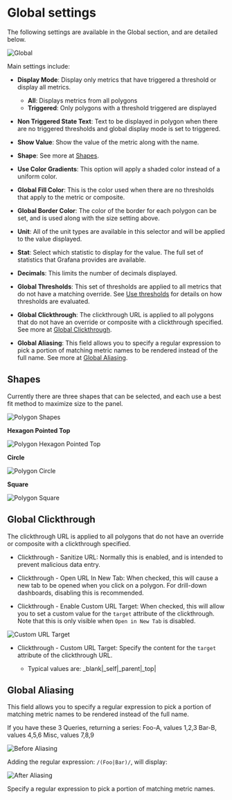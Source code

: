 
# Global settings

The following settings are available in the Global section, and are detailed below.

![Global](https://raw.githubusercontent.com/grafana/grafana-polystat-panel/v2.x/src/img/screenshots/polystat-v2-global-all.png)

Main settings include:

- **Display Mode**: Display only metrics that have triggered a threshold or display all metrics.
  
  - **All**: Displays metrics from all polygons                       
  - **Triggered**: Only polygons with a threshold triggered are displayed 

- **Non Triggered State Text**: Text to be displayed in polygon when there are no triggered thresholds and global display mode is set to triggered.

- **Show Value**: Show the value of the metric along with the name.

- **Shape**: See more at [Shapes](#shapes).

- **Use Color Gradients**: This option will apply a shaded color instead of a uniform color.

- **Global Fill Color**: This is the color used when there are no thresholds that apply to the metric or composite.

- **Global Border Color**: The color of the border for each polygon can be set, and is used along with the size setting above.

- **Unit**: All of the unit types are available in this selector and will be applied to the value displayed.

- **Stat**: Select which statistic to display for the value.  The full set of statistics that Grafana provides are available.

- **Decimals**: This limits the number of decimals displayed.

- **Global Thresholds**: This set of thresholds are applied to all metrics that do not have a matching override. See [Use thresholds](./Polystat-docs-thresholds.md) for details on how thresholds are evaluated.

- **Global Clickthrough**: The clickthrough URL is applied to all polygons that do not have an override or composite with a clickthrough specified. See more at [Global Clickthrough](#global-clickthrough).

- **Global Aliasing**: This field allows you to specify a regular expression to pick a portion of matching metric names to be rendered instead of the full name. See more at [Global Aliasing](#global-aliasing).

## Shapes

Currently there are three shapes that can be selected, and each use a best fit method to maximize size to the panel.

![Polygon Shapes](https://raw.githubusercontent.com/grafana/grafana-polystat-panel/v2.x/src/img/screenshots/polystat-v2-global-shapes.png)

**Hexagon Pointed Top**

![Polygon Hexagon Pointed Top](https://raw.githubusercontent.com/grafana/grafana-polystat-panel/v2.x/src/img/screenshots/polystat-v2-shape-hexagon-pointed-top.png)

**Circle**

![Polygon Circle](https://raw.githubusercontent.com/grafana/grafana-polystat-panel/v2.x/src/img/screenshots/polystat-v2-shape-circle.png)

**Square**

![Polygon Square](https://raw.githubusercontent.com/grafana/grafana-polystat-panel/v2.x/src/img/screenshots/polystat-v2-shape-square.png)

## Global Clickthrough

The clickthrough URL is applied to all polygons that do not have an override or composite with a clickthrough specified.

- Clickthrough - Sanitize URL: Normally this is enabled, and is intended to prevent malicious data entry.

- Clickthrough - Open URL In New Tab: When checked, this will cause a new tab to be opened when you click on a polygon.  For drill-down dashboards, disabling this is recommended.

- Clickthrough - Enable Custom URL Target: When checked, this will allow you to set a custom value for the `target` attribute of the clickthrough. Note that this is only visible when `Open in New Tab` is disabled.

![Custom URL Target](https://raw.githubusercontent.com/grafana/grafana-polystat-panel/v2.x/src/img/screenshots/polystat-v2-custom-clickthrough-target.png)

- Clickthrough - Custom URL Target: Specify the content for the `target` attribute of the clickthrough URL. 

  - Typical values are: _blank|_self|_parent|_top|

## Global Aliasing

This field allows you to specify a regular expression to pick a portion of matching metric names to be rendered instead of the full name.

If you have these 3 Queries, returning a series:
Foo-A, values 1,2,3
Bar-B, values 4,5,6
Misc, values 7,8,9

![Before Aliasing](https://raw.githubusercontent.com/grafana/grafana-polystat-panel/v2.x/src/img/screenshots/regex-alias-before.png)

Adding the regular expression: `/(Foo|Bar)/`, will display:

![After Aliasing](https://raw.githubusercontent.com/grafana/grafana-polystat-panel/v2.x/src/img/screenshots/regex-alias-after.png)

Specify a regular expression to pick a portion of matching metric names.


